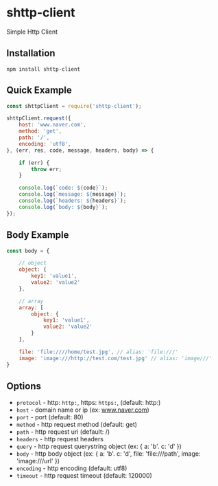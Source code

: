 
# shttp-client

Simple Http Client

## Installation

```
npm install shttp-client
```

## Quick Example

```javascript
const shttpClient = require('shttp-client');

shttpClient.request({
    host: 'www.naver.com',
    method: 'get',
    path: '/',
    encoding: 'utf8',
}, (err, res, code, message, headers, body) => {

    if (err) {
        throw err;
    }

    console.log(`code: ${code}`);
    console.log(`message: ${message}`);
    console.log(`headers: ${headers}`);
    console.log(`body: ${body}`);
});
```

## Body Example

```javascript
const body = {

    // object
    object: {
        key1: 'value1',
        value2: 'value2'
    },

    // array
    array: [
        object: {
            key1: 'value1',
            value2: 'value2'
        }
    ],

    file: 'file:////home/test.jpg', // alias: 'file:///'
    image: 'image:///http://test.com/test.jpg' // alias: 'image///'
}
```

## Options

- `protocol` - http: `http:`, https: `https:`, (default: http:)
- `host` - domain name or ip (ex: www.naver.com)
- `port` - port (default: 80)
- `method` - http request method (default: get)
- `path` - http request uri (default: /)
- `headers` - http request headers
- `query` - http request querystring object (ex: { a: 'b'. c: 'd' })
- `body` - http body object (ex: { a: 'b'. c: 'd', file: 'file:///path', image: 'image:///url' })
- `encoding` - http encoding (default: utf8)
- `timeout` - http request timeout (default: 120000)
